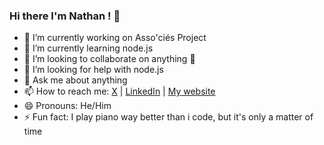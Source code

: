 ### Hi there I'm Nathan ! 👋

<!--
**NathanCharlate/NathanCharlate** is a ✨ _special_ ✨ repository because its `README.md` (this file) appears on your GitHub profile.

Here are some ideas to get you started:
-->

- 🔭 I’m currently working on Asso'ciés Project
- 🌱 I’m currently learning node.js
- 👯 I’m looking to collaborate on anything 🙌
- 🤔 I’m looking for help with node.js
- 💬 Ask me about anything
- 📫 How to reach me: [X](https://x.com/nathancharlate) | [LinkedIn](https://www.linkedin.com/in/nathancharlate/) | [My website](https://nathancharlate.github.io/)
- 😄 Pronouns: He/Him
- ⚡ Fun fact: I play piano way better than i code, but it's only a matter of time
